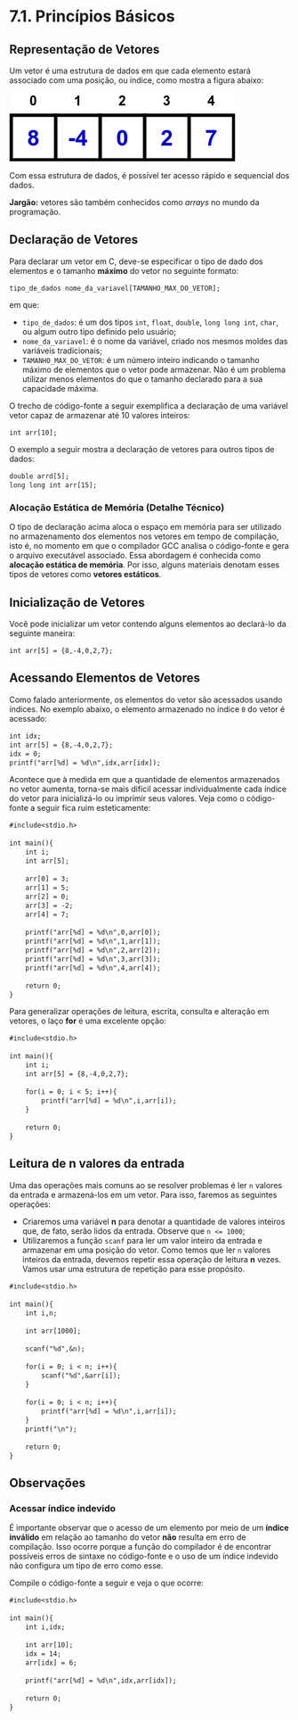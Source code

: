 # 7.1. Princípios Básicos

## Representação de Vetores

Um vetor é uma estrutura de dados em que cada elemento estará associado com uma posição, ou índice, como mostra a figura abaixo:

![arrays](images/arrays2.png)

Com essa estrutura de dados, é possível ter acesso rápido e sequencial dos dados.

**Jargão:** vetores são também conhecidos como *arrays* no mundo da programação.

## Declaração de Vetores

Para declarar um vetor em C, deve-se especificar o tipo de dado dos elementos e o tamanho **máximo** do vetor no seguinte formato:

```
tipo_de_dados nome_da_variavel[TAMANHO_MAX_DO_VETOR];
```

em que:

- ```tipo_de_dados```: é um dos tipos ```int```, ```float```, ```double```, ```long long int```, ```char```, ou algum outro tipo definido pelo usuário;
- ```nome_da_variavel```: é o nome da variável, criado nos mesmos moldes das variáveis tradicionais;
- ```TAMANHO_MAX_DO_VETOR```: é um número inteiro indicando o tamanho máximo de elementos que o vetor pode armazenar. Não é um problema utilizar menos elementos do que o tamanho declarado para a sua capacidade máxima.

O trecho de código-fonte a seguir exemplifica a declaração de uma variável vetor capaz de armazenar até 10 valores inteiros:

```
int arr[10];
```

O exemplo a seguir mostra a declaração de vetores para outros tipos de dados:

```
double arrd[5];
long long int arr[15];
```

### Alocação Estática de Memória (Detalhe Técnico)

O tipo de declaração acima aloca o espaço em memória para ser utilizado no armazenamento dos elementos nos vetores em tempo de compilação, isto é, no momento em que o compilador GCC analisa o código-fonte e gera o arquivo executável associado. Essa abordagem é conhecida como **alocação estática de memória**. Por isso, alguns materiais denotam esses tipos de vetores como **vetores estáticos**.

## Inicialização de Vetores

Você pode inicializar um vetor contendo alguns elementos ao declará-lo da seguinte maneira:

```
int arr[5] = {8,-4,0,2,7};
```

## Acessando Elementos de Vetores

Como falado anteriormente, os elementos do vetor são acessados usando índices. No exemplo abaixo, o elemento armazenado no índice ```0``` do vetor é acessado:

```
int idx;
int arr[5] = {8,-4,0,2,7};
idx = 0;
printf("arr[%d] = %d\n",idx,arr[idx]);
```

Acontece que à medida em que a quantidade de elementos armazenados no vetor aumenta, torna-se mais difícil acessar individualmente cada índice do vetor para inicializá-lo ou imprimir seus valores. Veja como o código-fonte a seguir fica ruim esteticamente:

```
#include<stdio.h>

int main(){
    int i;
    int arr[5];

    arr[0] = 3;
    arr[1] = 5;
    arr[2] = 0;
    arr[3] = -2;
    arr[4] = 7;

    printf("arr[%d] = %d\n",0,arr[0]);
    printf("arr[%d] = %d\n",1,arr[1]);
    printf("arr[%d] = %d\n",2,arr[2]);
    printf("arr[%d] = %d\n",3,arr[3]);
    printf("arr[%d] = %d\n",4,arr[4]);

    return 0;
}
```

Para generalizar operações de leitura, escrita, consulta e alteração em vetores, o laço **for** é uma excelente opção:

```
#include<stdio.h>

int main(){
    int i;
    int arr[5] = {8,-4,0,2,7};

    for(i = 0; i < 5; i++){
        printf("arr[%d] = %d\n",i,arr[i]);
    }

    return 0;
}
```

## Leitura de n valores da entrada

Uma das operações mais comuns ao se resolver problemas é ler ```n``` valores da entrada e armazená-los em um vetor. Para isso, faremos as seguintes operações:

- Criaremos uma variável **n** para denotar a quantidade de valores inteiros que, de fato, serão lidos da entrada. Observe que ```n <= 1000```;
- Utilizaremos a função ```scanf``` para ler um valor inteiro da entrada e armazenar em uma posição do vetor. Como temos que ler ```n``` valores inteiros da entrada, devemos repetir essa operação de leitura **n** vezes. Vamos usar uma estrutura de repetição para esse propósito.

```
#include<stdio.h>

int main(){
    int i,n;

    int arr[1000];

    scanf("%d",&n);

    for(i = 0; i < n; i++){
        scanf("%d",&arr[i]);
    }
    
    for(i = 0; i < n; i++){
        printf("arr[%d] = %d\n",i,arr[i]);
    }
    printf("\n");

    return 0;
}
```

## Observações

### Acessar índice indevido

É importante observar que o acesso de um elemento por meio de um **índice inválido** em relação ao tamanho do vetor **não** resulta em erro de compilação. Isso ocorre porque a função do compilador é de encontrar possíveis erros de sintaxe no código-fonte e o uso de um índice indevido não configura um tipo de erro como esse.

Compile o código-fonte a seguir e veja o que ocorre:

```
#include<stdio.h>

int main(){
    int i,idx;

    int arr[10];
    idx = 14;
    arr[idx] = 6;

    printf("arr[%d] = %d\n",idx,arr[idx]);

    return 0;
}
```
